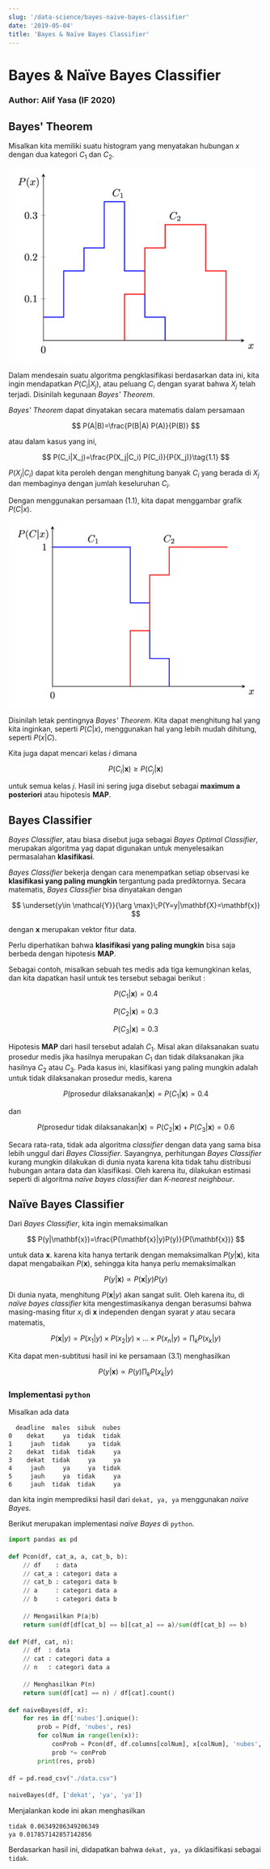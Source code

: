 ```yaml
---
slug: '/data-science/bayes-naive-bayes-classifier'
date: '2019-05-04'
title: 'Bayes & Naïve Bayes Classifier'
---
```


# Bayes & Naïve Bayes Classifier

### Author: Alif Yasa (IF 2020)

## Bayes' Theorem

Misalkan kita memiliki suatu histogram yang menyatakan hubungan $x$ dengan dua kategori $C_1$ dan $C_2$.

![Grafik Contoh](https://raw.githubusercontent.com/malifpy/malifpy.github.io/dev/post/2021-10-17-bayes-naive-bayes-classifier/graph1.jpg)

Dalam mendesain suatu algoritma pengklasifikasi berdasarkan data ini, kita ingin mendapatkan $P(C_i|X_j)$, atau peluang $C_i$ dengan syarat bahwa $X_j$ telah terjadi. Disinilah kegunaan *Bayes' Theorem*.

*Bayes' Theorem* dapat dinyatakan secara matematis dalam persamaan

$$
P(A|B)=\frac{P(B|A) P(A)}{P(B)}
$$

atau dalam kasus yang ini,

$$
P(C_i|X_j)=\frac{P(X_j|C_i) P(C_i)}{P(X_j)}\tag{1.1}
$$

$P(X_j|C_i)$ dapat kita peroleh dengan menghitung banyak $C_i$ yang berada di $X_j$ dan membaginya dengan jumlah keseluruhan $C_i$.

Dengan menggunakan persamaan $(1.1)$, kita dapat menggambar grafik $P(C|x)$.

![Grafik Hasil](https://raw.githubusercontent.com/malifpy/malifpy.github.io/dev/post/2021-10-17-bayes-naive-bayes-classifier/graph2.jpg)

Disinilah letak pentingnya *Bayes' Theorem*. Kita dapat menghitung hal yang kita inginkan, seperti $P(C|x)$, menggunakan hal yang lebih mudah dihitung, seperti $P(x|C)$.

Kita juga dapat mencari kelas $i$ dimana

$$
P(C_i|\mathbf{x}) \ge P(C_j|\mathbf{x})
$$

untuk semua kelas $j$. Hasil ini sering juga disebut sebagai **maximum a posteriori** atau hipotesis **MAP**.

## Bayes Classifier

*Bayes Classifier*, atau biasa disebut juga sebagai *Bayes Optimal Classifier*, merupakan algoritma yag dapat digunakan untuk menyelesaikan permasalahan **klasifikasi**.

*Bayes Classifier* bekerja dengan cara menempatkan setiap observasi ke **klasifikasi yang paling mungkin** tergantung pada prediktornya. Secara matematis, *Bayes Classifier* bisa dinyatakan dengan

$$
\underset{y\in \mathcal{Y}}{\arg \max}\;P(Y=y|\mathbf{X}=\mathbf{x})
$$

dengan $\mathbf{x}$ merupakan vektor fitur data.

Perlu diperhatikan bahwa **klasifikasi yang paling mungkin** bisa saja berbeda dengan hipotesis **MAP**.

Sebagai contoh, misalkan sebuah tes medis ada tiga kemungkinan kelas, dan kita dapatkan hasil untuk tes tersebut sebagai berikut :

$$
P(C_1|\mathbf{x})=0.4
$$

$$
P(C_2|\mathbf{x})=0.3
$$

$$
P(C_3|\mathbf{x})=0.3
$$

Hipotesis **MAP** dari hasil tersebut adalah $C_1$. Misal akan dilaksanakan suatu prosedur medis jika hasilnya merupakan $C_1$ dan tidak dilaksanakan jika hasilnya $C_2$ atau $C_3$. Pada kasus ini, klasifikasi yang paling mungkin adalah untuk tidak dilaksanakan prosedur medis, karena

$$
P(\text{prosedur dilaksanakan}|\mathbf{x})=P(C_1|\mathbf{x})=0.4
$$

dan

$$
P(\text{prosedur tidak dilaksanakan}|\mathbf{x})=P(C_2|\mathbf{x})+P(C_3|\mathbf{x})=0.6
$$

Secara rata-rata, tidak ada algoritma *classifier* dengan data yang sama bisa lebih unggul dari *Bayes Classifier*. Sayangnya, perhitungan *Bayes Classifier* kurang mungkin dilakukan di dunia nyata karena kita tidak tahu distribusi hubungan antara data dan klasifikasi. Oleh karena itu, dilakukan estimasi seperti di algoritma *naïve bayes classifier* dan *K-nearest neighbour*.

## Naïve Bayes Classifier

Dari *Bayes Classifier*, kita ingin memaksimalkan

$$
P(y|\mathbf{x})=\frac{P(\mathbf{x}|y)P(y)}{P(\mathbf{x})}
$$

untuk data $\mathbf{x}$. karena kita hanya tertarik dengan memaksimalkan $P(y|\mathbf{x})$, kita dapat mengabaikan $P(\mathbf{x})$, sehingga kita hanya perlu memaksimalkan

$$
P(y|\mathbf{x})\propto P(\mathbf{x}|y)P(y)\tag{3.1}
$$

Di dunia nyata, menghitung $P(\mathbf{x}|y)$ akan sangat sulit. Oleh karena itu, di *naïve bayes classifier* kita mengestimasikanya dengan berasumsi bahwa masing-masing fitur $x_i$ di $\mathbf{x}$ independen dengan syarat $y$ atau secara matematis,

$$
P(\mathbf{x}|y)=P(x_1|y)\times P(x_2|y)\times ...\times P(x_n|y)=\prod_k P(x_k|y)
$$

Kita dapat men-subtitusi hasil ini ke persamaan $(3.1)$
menghasilkan

$$
P(y|\mathbf{x})\propto P(y)\prod_k P(x_k|y)
$$

### Implementasi `python`

Misalkan ada data

```code
  deadline  males  sibuk  nubes
0    dekat     ya  tidak  tidak
1     jauh  tidak     ya  tidak
2    dekat  tidak  tidak     ya
3    dekat  tidak     ya     ya
4     jauh     ya     ya  tidak
5     jauh     ya  tidak     ya
6     jauh  tidak  tidak     ya
```

dan kita ingin memprediksi hasil dari `dekat, ya, ya` menggunakan *naïve Bayes*.

Berikut merupakan implementasi *naïve Bayes* di `python`.

```python
import pandas as pd

def Pcon(df, cat_a, a, cat_b, b):
    // df    : data
    // cat_a : categori data a
    // cat_b : categori data b
    // a     : categori data a
    // b     : categori data b

    // Mengasilkan P(a|b)
    return sum(df[df[cat_b] == b][cat_a] == a)/sum(df[cat_b] == b)

def P(df, cat, n):
    // df  : data
    // cat : categori data a
    // n   : categori data a

    // Menghasilkan P(n)
    return sum(df[cat] == n) / df[cat].count()

def naiveBayes(df, x):
    for res in df['nubes'].unique():
        prob = P(df, 'nubes', res)
        for colNum in range(len(x)):
            conProb = Pcon(df, df.columns[colNum], x[colNum], 'nubes', res)
            prob *= conProb
        print(res, prob)

df = pd.read_csv("./data.csv")

naiveBayes(df, ['dekat', 'ya', 'ya'])
```

Menjalankan kode ini akan menghasilkan

```code
tidak 0.06349206349206349
ya 0.017857142857142856
```

Berdasarkan hasil ini, didapatkan bahwa `dekat, ya, ya` diklasifikasi sebagai `tidak`.
